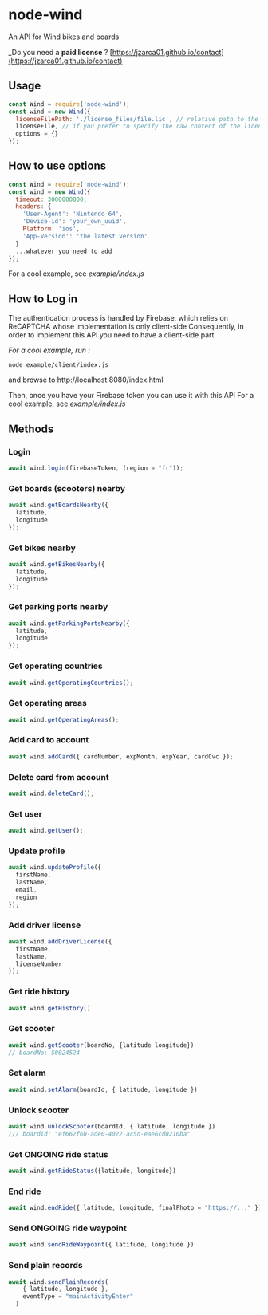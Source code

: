 # node-wind

An API for Wind bikes and boards

\_Do you need a **paid license** ? [https://jzarca01.github.io/contact](https://jzarca01.github.io/contact)

## Usage

```javascript
const Wind = require('node-wind');
const wind = new Wind({
  licenseFilePath: './license_files/file.lic', // relative path to the root of the project
  licenseFile, // if you prefer to specify the raw content of the license file
  options = {}
});
```

## How to use options

```javascript
const Wind = require('node-wind');
const wind = new Wind({
  timeout: 3000000000,
  headers: {
    'User-Agent': 'Nintendo 64',
    'Device-id': 'your_own_uuid',
    Platform: 'ios',
    'App-Version': 'the latest version'
  }
  ...whatever you need to add
});
```

For a cool example, see _example/index.js_

## How to Log in

The authentication process is handled by Firebase, which relies on ReCAPTCHA whose implementation is only client-side
Consequently, in order to implement this API you need to have a client-side part

_*For a cool example, run :*_

```shell
node example/client/index.js
```

and browse to http://localhost:8080/index.html

Then, once you have your Firebase token you can use it with this API
For a cool example, see _example/index.js_

## Methods

### Login

```javascript
await wind.login(firebaseToken, (region = "fr"));
```

### Get boards (scooters) nearby

```javascript
await wind.getBoardsNearby({
  latitude,
  longitude
});
```

### Get bikes nearby

```javascript
await wind.getBikesNearby({
  latitude,
  longitude
});
```

### Get parking ports nearby

```javascript
await wind.getParkingPortsNearby({
  latitude,
  longitude
});
```

### Get operating countries

```javascript
await wind.getOperatingCountries();
```

### Get operating areas

```javascript
await wind.getOperatingAreas();
```

### Add card to account

```javascript
await wind.addCard({ cardNumber, expMonth, expYear, cardCvc });
```

### Delete card from account

```javascript
await wind.deleteCard();
```

### Get user

```javascript
await wind.getUser();
```

### Update profile

```javascript
await wind.updateProfile({
  firstName,
  lastName,
  email,
  region
});
```

### Add driver license

```javascript
await wind.addDriverLicense({
  firstName,
  lastName,
  licenseNumber
});
```

### Get ride history

```javascript
await wind.getHistory()
```

### Get scooter

```javascript
await wind.getScooter(boardNo, {latitude longitude})
// boardNo: S0024524
```

### Set alarm

```javascript
await wind.setAlarm(boardId, { latitude, longitude })
```

### Unlock scooter

```javascript
await wind.unlockScooter(boardId, { latitude, longitude })
/// boardId: "ef662f60-ade0-4022-ac5d-eae6cd0210ba"
```

### Get ONGOING ride status

```javascript
await wind.getRideStatus({latitude, longitude})
```

### End ride

```javascript
await wind.endRide({ latitude, longitude, finalPhoto = "https://..." })
```

### Send ONGOING ride waypoint

```javascript
await wind.sendRideWaypoint({ latitude, longitude })
```

### Send plain records

```javascript
await wind.sendPlainRecords(
    { latitude, longitude },
    eventType = "mainActivityEnter"
  )
```